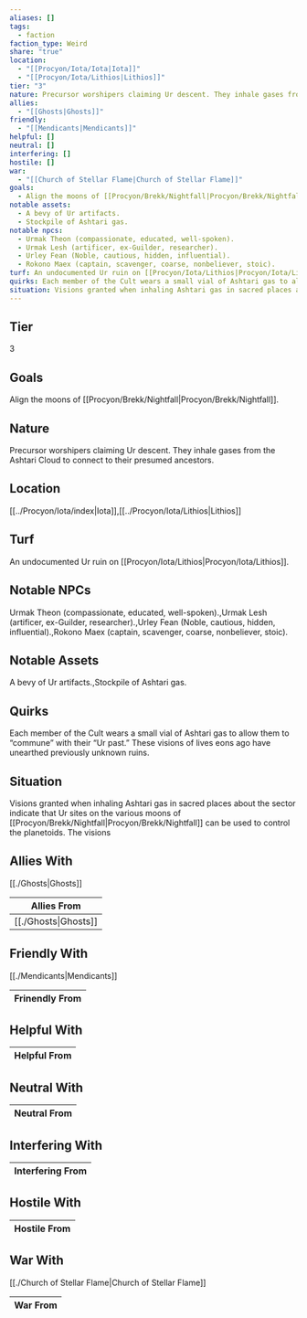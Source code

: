 ```yaml
---
aliases: []
tags:
  - faction
faction_type: Weird
share: "true"
location:
  - "[[Procyon/Iota/Iota|Iota]]"
  - "[[Procyon/Iota/Lithios|Lithios]]"
tier: "3"
nature: Precursor worshipers claiming Ur descent. They inhale gases from the Ashtari Cloud to connect to their presumed ancestors.
allies:
  - "[[Ghosts|Ghosts]]"
friendly:
  - "[[Mendicants|Mendicants]]"
helpful: []
neutral: []
interfering: []
hostile: []
war:
  - "[[Church of Stellar Flame|Church of Stellar Flame]]"
goals:
  - Align the moons of [[Procyon/Brekk/Nightfall|Procyon/Brekk/Nightfall]].
notable assets:
  - A bevy of Ur artifacts.
  - Stockpile of Ashtari gas.
notable npcs:
  - Urmak Theon (compassionate, educated, well-spoken).
  - Urmak Lesh (artificer, ex-Guilder, researcher).
  - Urley Fean (Noble, cautious, hidden, influential).
  - Rokono Maex (captain, scavenger, coarse, nonbeliever, stoic).
turf: An undocumented Ur ruin on [[Procyon/Iota/Lithios|Procyon/Iota/Lithios]].
quirks: Each member of the Cult wears a small vial of Ashtari gas to allow them to “commune” with their “Ur past.” These visions of lives eons ago have unearthed previously unknown ruins.
situation: Visions granted when inhaling Ashtari gas in sacred places about the sector indicate that Ur sites on the various moons of [[Procyon/Brekk/Nightfall|Procyon/Brekk/Nightfall]] can be used to control the planetoids. The visions
---
```

## Tier

3

## Goals

Align the moons of [[Procyon/Brekk/Nightfall|Procyon/Brekk/Nightfall]].

## Nature

Precursor worshipers claiming Ur descent. They inhale gases from the Ashtari Cloud to connect to their presumed ancestors.

## Location

[[../Procyon/Iota/index|Iota]],[[../Procyon/Iota/Lithios|Lithios]]

## Turf

An undocumented Ur ruin on [[Procyon/Iota/Lithios|Procyon/Iota/Lithios]].

## Notable NPCs

Urmak Theon (compassionate, educated, well-spoken).,Urmak Lesh (artificer, ex-Guilder, researcher).,Urley Fean (Noble, cautious, hidden, influential).,Rokono Maex (captain, scavenger, coarse, nonbeliever, stoic).

## Notable Assets

A bevy of Ur artifacts.,Stockpile of Ashtari gas.

## Quirks

Each member of the Cult wears a small vial of Ashtari gas to allow them to “commune” with their “Ur past.” These visions of lives eons ago have unearthed previously unknown ruins.

## Situation

Visions granted when inhaling Ashtari gas in sacred places about the sector indicate that Ur sites on the various moons of [[Procyon/Brekk/Nightfall|Procyon/Brekk/Nightfall]] can be used to control the planetoids. The visions

## Allies With

[[./Ghosts|Ghosts]]

| Allies From                    |
| ------------------------------ |
| [[./Ghosts\|Ghosts]] |


## Friendly With

[[./Mendicants|Mendicants]]

| Frinendly From |
| -------------- |


## Helpful With



| Helpful From |
| ------------ |


## Neutral With




| Neutral From |
| ------------ |



## Interfering With




| Interfering From |
| ---------------- |



## Hostile With




| Hostile From |
| ------------ |



## War With

[[./Church of Stellar Flame|Church of Stellar Flame]]

| War From |
| -------- |

